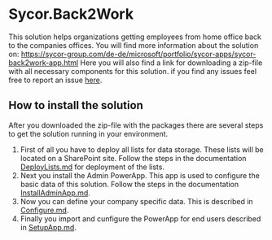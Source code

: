 # Sycor.Back2WorkThis solution helps organizations getting employees from home office back to the companies offices. You will find more information about the solution on: https://sycor-group.com/de-de/microsoft/portfolio/sycor-apps/sycor-back2work-app.htmlHere you will also find a link for downloading a zip-file with all necessary components for this solution.if you find any issues feel free to report an issue [here](../../issues/new/choose).## How to install the solutionAfter you downloaded the zip-file with the packages there are several steps to get the solution running in your environment.1. First of all you have to deploy all lists for data storage. These lists will be located on a SharePoint site. Follow the steps in the documentation [DeployLists.md](DeployLists.md) for deployment of the lists.1. Next you install the Admin PowerApp. This app is used to configure the basic data of this solution. Follow the steps in the documentation [InstallAdminApp.md](InstallAdminApp.md).1. Now you can define your company specific data. This is described in [Configure.md](Configure.md).1. Finally you import and cunfigure the PowerApp for end users described in [SetupApp.md](SetupApp.md).